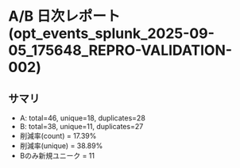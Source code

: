# A/B 日次レポート (opt_events_splunk_2025-09-05_175648_REPRO-VALIDATION-002)

## サマリ
- A: total=46, unique=18, duplicates=28
- B: total=38, unique=11, duplicates=27
- 削減率(count) = 17.39%
- 削減率(unique) = 38.89%
- Bのみ新規ユニーク = 11